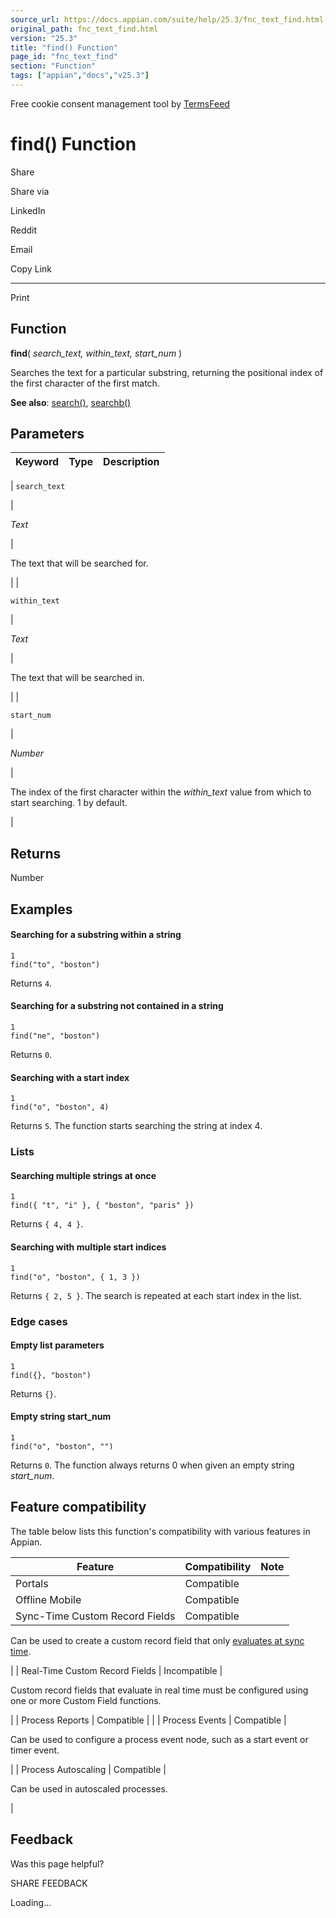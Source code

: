 ```yaml
---
source_url: https://docs.appian.com/suite/help/25.3/fnc_text_find.html
original_path: fnc_text_find.html
version: "25.3"
title: "find() Function"
page_id: "fnc_text_find"
section: "Function"
tags: ["appian","docs","v25.3"]
---
```



Free cookie consent management tool by [TermsFeed](https://www.termsfeed.com/)

# find() Function

Share

Share via

LinkedIn

Reddit

Email

Copy Link

* * *

Print

## Function

**find**( _search\_text, within\_text, start\_num_ )

Searches the text for a particular substring, returning the positional index of the first character of the first match.

**See also**: [search()](fnc_text_search.html), [searchb()](fnc_text_searchb.html)

## Parameters

| Keyword | Type | Description |
| --- | --- | --- |
|
`search_text`

 |

_Text_

 |

The text that will be searched for.

 |
|

`within_text`

 |

_Text_

 |

The text that will be searched in.

 |
|

`start_num`

 |

_Number_

 |

The index of the first character within the _within\_text_ value from which to start searching. 1 by default.

 |

## Returns

Number

## Examples

#### Searching for a substring within a string

```
1
find("to", "boston")
```

Returns `4`.

#### Searching for a substring not contained in a string

```
1
find("ne", "boston")
```

Returns `0`.

#### Searching with a start index

```
1
find("o", "boston", 4)
```

Returns `5`. The function starts searching the string at index 4.

### Lists

#### Searching multiple strings at once

```
1
find({ "t", "i" }, { "boston", "paris" })
```

Returns `{ 4, 4 }`.

#### Searching with multiple start indices

```
1
find("o", "boston", { 1, 3 })
```

Returns `{ 2, 5 }`. The search is repeated at each start index in the list.

### Edge cases

#### Empty list parameters

```
1
find({}, "boston")
```

Returns `{}`.

#### Empty string start\_num

```
1
find("o", "boston", "")
```

Returns `0`. The function always returns 0 when given an empty string _start\_num_.

## Feature compatibility

The table below lists this function's compatibility with various features in Appian.

| Feature | Compatibility | Note |
| --- | --- | --- |
| Portals | Compatible |  |
| Offline Mobile | Compatible |  |
| Sync-Time Custom Record Fields | Compatible |
Can be used to create a custom record field that only [evaluates at sync time](custom-record-fields.html#prodlink-sync-time-evaluations).

 |
| Real-Time Custom Record Fields | Incompatible |

Custom record fields that evaluate in real time must be configured using one or more Custom Field functions.

 |
| Process Reports | Compatible |  |
| Process Events | Compatible |

Can be used to configure a process event node, such as a start event or timer event.

 |
| Process Autoscaling | Compatible |

Can be used in autoscaled processes.

 |

## Feedback

Was this page helpful?

SHARE FEEDBACK

Loading...